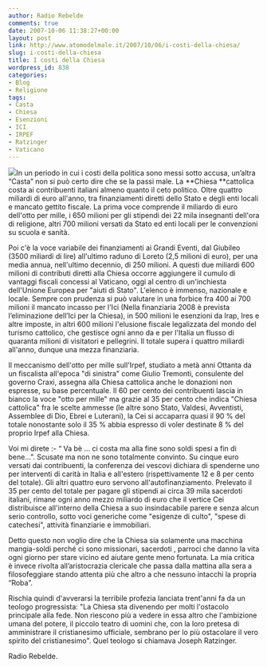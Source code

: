 ```yaml
---
author: Radio Rebelde
comments: true
date: 2007-10-06 11:38:27+00:00
layout: post
link: http://www.atomodelmale.it/2007/10/06/i-costi-della-chiesa/
slug: i-costi-della-chiesa
title: I costi della Chiesa
wordpress_id: 838
categories:
- Blog
- Religione
tags:
- Casta
- Chiesa
- Esenzioni
- ICI
- IRPEF
- Ratzinger
- Vaticano
---
```


![](http://www.atomodelmale.it/wp-content/uploads/2008/10/vaticano-300x211.png)In un periodo in cui i costi della politica sono messi sotto accusa, un’altra “Casta” non si può certo dire che se la passi male. La **Chiesa **cattolica costa ai contribuenti italiani almeno quanto il ceto politico. Oltre quattro miliardi di euro all'anno, tra finanziamenti diretti dello Stato e degli enti locali e mancato gettito fiscale. La prima voce comprende il miliardo di euro dell'otto per mille, i 650 milioni per gli stipendi dei 22 mila insegnanti dell'ora di religione, altri 700 milioni versati da Stato ed enti locali per le convenzioni su scuola e sanità.

Poi c'è la voce variabile dei finanziamenti ai Grandi Eventi, dal Giubileo (3500 miliardi di lire) all'ultimo raduno di Loreto (2,5 milioni di euro), per una media annua, nell'ultimo decennio, di 250 milioni. A questi due miliardi 600 milioni di contributi diretti alla Chiesa occorre aggiungere il cumulo di vantaggi fiscali concessi al Vaticano, oggi al centro di un'inchiesta dell'Unione Europea per "aiuti di Stato". L'elenco è immenso, nazionale e locale. Sempre con prudenza si può valutare in una forbice fra 400 ai 700 milioni il mancato incasso per l'Ici (Nella finanziaria 2008 è prevista l’eliminazione dell’Ici per la Chiesa), in 500 milioni le esenzioni da Irap, Ires e altre imposte, in altri 600 milioni l'elusione fiscale legalizzata del mondo del turismo cattolico, che gestisce ogni anno da e per l'Italia un flusso di quaranta milioni di visitatori e pellegrini. Il totale supera i quattro miliardi all'anno, dunque una mezza finanziaria.

<!-- more -->


Il meccanismo dell'otto per mille sull'Irpef, studiato a metà anni Ottanta da un fiscalista all'epoca "di sinistra" come Giulio Tremonti, consulente del governo Craxi, assegna alla Chiesa cattolica anche le donazioni non espresse, su base percentuale. Il 60 per cento dei contribuenti lascia in bianco la voce "otto per mille" ma grazie al 35 per cento che indica "Chiesa cattolica" fra le scelte ammesse (le altre sono Stato, Valdesi, Avventisti, Assemblee di Dio, Ebrei e Luterani), la Cei si accaparra quasi il 90 % del totale nonostante solo il 35 % abbia espresso di voler destinate 8 % del proprio Irpef alla Chiesa.

Voi mi direte :- “ Va bè … ci costa ma alla fine sono soldi spesi a fin di bene…”. Scusate ma non ne sono totalmente convinto. Su cinque euro versati dai contribuenti, la conferenza dei vescovi dichiara di spenderne uno per interventi di carità in Italia e all'estero (rispettivamente 12 e 8 per cento del totale). Gli altri quattro euro servono all'autofinanziamento. Prelevato il 35 per cento del totale per pagare gli stipendi ai circa 39 mila sacerdoti italiani, rimane ogni anno mezzo miliardo di euro che il vertice Cei distribuisce all'interno della Chiesa a suo insindacabile parere e senza alcun serio controllo, sotto voci generiche come "esigenze di culto", "spese di catechesi", attività finanziarie e immobiliari.

Detto questo non voglio dire che la Chiesa sia solamente una macchina mangia-soldi perché ci sono missionari, sacerdoti , parroci che danno la vita ogni giorno per stare vicino ed aiutare gente meno fortunata. La mia critica è invece rivolta all’aristocrazia clericale che passa dalla mattina alla sera a filosofeggiare stando attenta più che altro a che nessuno intacchi la propria “Roba”.

Rischia quindi d'avverarsi la terribile profezia lanciata trent'anni fa da un teologo progressista: "La Chiesa sta divenendo per molti l'ostacolo principale alla fede. Non riescono più a vedere in essa altro che l'ambizione umana del potere, il piccolo teatro di uomini che, con la loro pretesa di amministrare il cristianesimo ufficiale, sembrano per lo più ostacolare il vero spirito del cristianesimo". Quel teologo si chiamava Joseph Ratzinger.

Radio Rebelde.
